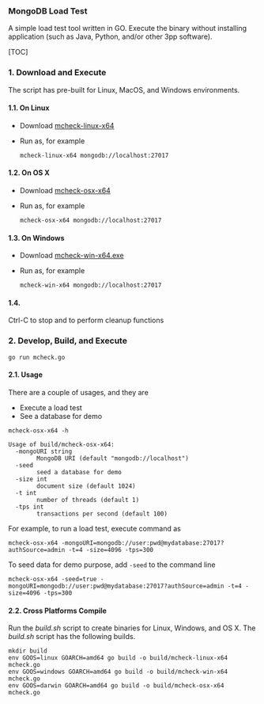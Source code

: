 <h3>MongoDB Load Test</h3>

A simple load test tool written in GO.  Execute the binary without installing application (such as Java, Python, and/or other 3pp software).

[TOC]

### 1. Download and Execute
The script has pre-built for Linux, MacOS, and Windows environments.

#### 1.1. On Linux
- Download [mcheck-linux-x64](https://github.com/simagix/mongodb-utils/raw/master/mcheck/build/mcheck-linux-x64)
- Run as, for example

  ```
  mcheck-linux-x64 mongodb://localhost:27017
  ```

#### 1.2. On OS X
- Download [mcheck-osx-x64](https://github.com/simagix/mongodb-utils/raw/master/mcheck/build/mcheck-osx-x64)
- Run as, for example

  ```
  mcheck-osx-x64 mongodb://localhost:27017
  ```

#### 1.3. On Windows
- Download [mcheck-win-x64.exe](https://github.com/simagix/mongodb-utils/raw/master/mcheck/build/mcheck-win-x64.exe)
- Run as, for example

  ```
  mcheck-win-x64 mongodb://localhost:27017
  ```

#### 1.4.
Ctrl-C to stop and to perform cleanup functions

### 2. Develop, Build, and Execute

```
go run mcheck.go
```

#### 2.1. Usage
There are a couple of usages, and they are
* Execute a load test
* See a database for demo

```
mcheck-osx-x64 -h

Usage of build/mcheck-osx-x64:
  -mongoURI string
    	MongoDB URI (default "mongodb://localhost")
  -seed
    	seed a database for demo
  -size int
    	document size (default 1024)
  -t int
    	number of threads (default 1)
  -tps int
    	transactions per second (default 100)
```

For example, to run a load test, execute command as

```
mcheck-osx-x64 -mongoURI=mongodb://user:pwd@mydatabase:27017?authSource=admin -t=4 -size=4096 -tps=300
```

To seed data for demo purpose, add `-seed` to the command line

```
mcheck-osx-x64 -seed=true -mongoURI=mongodb://user:pwd@mydatabase:27017?authSource=admin -t=4 -size=4096 -tps=300
```

#### 2.2. Cross Platforms Compile
Run the *build.sh* script to create binaries for Linux, Windows, and OS X.  The *build.sh* script has the following builds.

```
mkdir build
env GOOS=linux GOARCH=amd64 go build -o build/mcheck-linux-x64 mcheck.go
env GOOS=windows GOARCH=amd64 go build -o build/mcheck-win-x64 mcheck.go
env GOOS=darwin GOARCH=amd64 go build -o build/mcheck-osx-x64 mcheck.go
```
